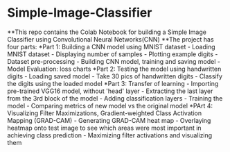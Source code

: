 # Simple-Image-Classifier
**This repo contains the Colab Notebook for building a Simple Image Classifier using Convolutional Neural Networks(CNN)
**The project has four parts:
        *Part 1: Building a CNN model using MNIST dataset
            - Loading MNIST dataset
            - Displaying number of samples
            - Plotting example digits
            - Dataset pre-processing
            - Building CNN model, training and saving model
            - Model Evaluation: loss charts
        *Part 2: Testing the model using handwritten digits
            - Loading saved model
            - Take 30 pics of handwritten digits
            - Classify the digits using the loaded model
        *Part 3: Transfer of learning
            - Importing pre-trained VGG16 model, without 'head' layer
            - Extracting the last layer from the 3rd block of the model
            - Adding classification layers
            - Training the model
            - Comparing metrics of new model vs the original model
        *PArt 4: Visualizing Filter Maximizations, Gradient-weighted Class Activation Mapping (GRAD-CAM)
            - Generating GRAD-CAM heat map
            - Overlaying heatmap onto test image to see which areas were most important in achieving class prediction
            - Maximizing filter activations and visualizing them
